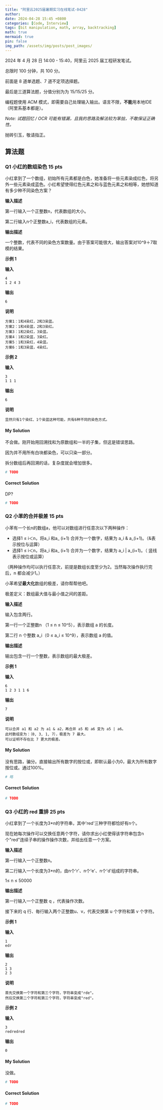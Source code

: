 ```yaml
---
title: "阿里云2025届暑期实习在线笔试-0428"
author: 
date: 2024-04-28 15:45 +0800
categories: [Code, Interview]
tags: [bit manipulation, math, array, backtracking]
math: true
mermaid: true
pin: false
img_path: /assets/img/posts/post_images/
---
```




2024 年 4 月 28 日 14:00 - 15:40，阿里云 2025 届工程研发笔试。

总限时 100 分钟，共 100 分。



前面是 8 道单选题、7 道不定项选择题。



最后是三道算法题，分值分别为为 15/15/25 分。



编程题使用 ACM 模式，即需要自己处理输入输出。语言不限，**不能**用本地IDE（阿里系基本都是）。



*Note: 试题回忆 / OCR 可能有错漏，且我的思路及解法较为笨拙，不敢保证正确性。*



抛砖引玉，敬请指正。

## 算法题

### Q1 小红的数组染色 15 pts

小红拿到了一个数组，初始所有元素都是白色，她准备将一些元素染成红色，将另外一些元素染成蓝色。小红希望使得红色元素之和与蓝色元素之和相等，她想知道有多少种不同染色方案？

**输入描述**

第一行输入一个正整数n，代表数组的大小。

第二行输入n个正整数a_i，代表数组的元素。

**输出描述**

一个整数，代表不同的染色方案数量。由于答案可能很大，输出答案对10^9＋7取模的结果。

**示例 1**

**输入**

```
4
1 2 4 3
```

**输出**

```
6
```

**说明**

```
方案1：1和4染红，2和3染蓝。
方案2：1和4染蓝，2和3染红。
方案3：1和2染红，3染蓝。
方案4：1和2染蓝，3染红。
方案5：1和3染红，4染蓝。
方案6：1和3染蓝，4染红。
```

**示例 2**

**输入**

```
3
1 1 1
```

**输出**

```
6
```

**说明**

```
显然只有1个染红、1个染蓝这种可能，共有6种不同的染色方式。
```



#### My Solution

不会做。刚开始用回溯找和为原数组和一半的子集，但这是错误思路。

因为并不用所有白块都染色，可以只染一部分。

拆分数组后再回溯的话，复杂度就会增加很多。

```python
# TODO
```

#### Correct Solution

DP?

```python
# TODO
```



### Q2 小苯的合并极差 15 pts

小苯有一个长n的数组a，他可以对数组进行任意次以下两种操作：

- 选择1 ≤ i＜n，将a_i 和a_ (i+1) 合并为一个数字，结果为 a_i & a_(i+1)。（&表示按位与运算）
- 选择1 ≤ i＜n，将a_i 和a_ (i+1) 合并为一个数字，结果为 a_i \| a_(i+1)。（ 竖线表示按位或运算）

（两种操作均可以执行任意次，前提是数组长度至少为2。当然每次操作执行完后，n 都会减少1。）

小苯希望**最大化**数组的极差，请你帮帮他吧。

极差定义：数组最大值与最小值之间的差距。

**输入描述**

输入包含两行。

第一行一个正整数n （1 ≤ n ≤ 10^5），表示数组 a 的长度。

第二行 n 个整数 a_i（0 ≤  a_i ≤ 10^9），表示数组 a 的值。

**输出描述**

输出包含一行一个整数，表示数组的最大极差。

**示例 1**

**输入**

```
6
1 2 3 1 1 6
```

**输出**

```
7
```

**说明**

```
可以合并 a1 和 a2 为 a1 & a2，再合并 a5 和 a6 变为 a5 | a6。
此时数组变为：｛0, 3, 1, 7｝，极差为 7 最大。
可以证明不存在比 7 更大的极差。
```

#### My Solution

没有思路，骗分。直接输出所有数字的按位或，即默认最小为0，最大为所有数字按位或。通过100%。

```python
# 略
```

#### Correct Solution

```python
# TODO
```



### Q3 小红的 red 重排 25 pts

小红拿到了一个长度为3*n的字符串，其中'red'三种字符都恰好有n个。

现在她每次操作可以交换任意两个字符，请你求出小红使得该字符串包含n个"red"连续子串的操作操作次数，并给出任意一个方案。

**输入描述**

第一行输入一个正整数n。

第二行输入一个长度为3*n的，由n个'r'、n个'e'、n个'd'组成的字符串。

1≤ n ≤ 50000

**输出描述**

第一行输入一个正整数 q ，代表操作次数。

接下来的 q 行、毎行输入两个正整数u、v，代表交换第 u 个字符和第 v 个字符。

**示例 1**

**输入**

```
1
edr
```

**输出**

```
2
1 3
2 3
```

**说明**

```
首先交换第一个字符和第三个字符，字符串变成"rde"。
然后交换第二个字符和第三个字符，字符串变成"red"。
```

**示例 2**

**输入**

```
3
redredred
```

**输出**

```
0
```



#### My Solution

没做。

```python
# TODO
```

#### Correct Solution

```python
# TODO
```

